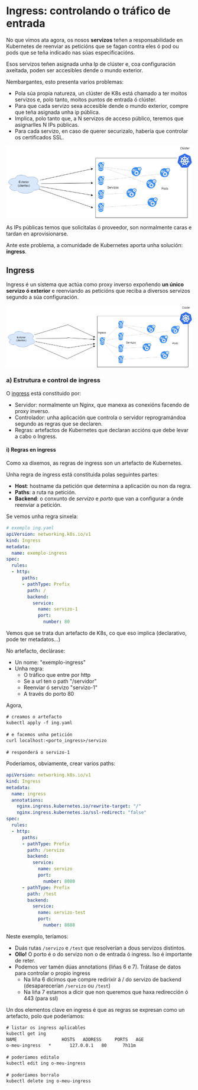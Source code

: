 # Ingress: controlando o tráfico de entrada

No que vimos ata agora, os nosos **servizos** teñen a responsabilidade en Kubernetes de reenviar as peticións que se fagan contra eles ó pod ou pods que se teña indicado nas súas especificacións. 

Esos servizos teñen asignada unha Ip de clúster e, coa configuración axeitada, poden ser accesibles dende o mundo exterior. 

Nembargantes, esto presenta varios problemas:

- Pola súa propia natureza, un clúster de K8s está chamado a ter moitos servizos e, polo tanto, moitos puntos de entrada ó clúster. 
- Para que cada servizo sexa accesible dende o mundo exterior, compre que teña asignada unha ip pública. 
- Implica, polo tanto que, a N servizos de acceso público, teremos que asignarlles N IPs públicas. 
- Para cada servizo, en caso de querer securizalo, habería que controlar os certificados SSL. 

![ingress1](./../_media/03/ingress1.png)

As IPs públicas temos que solicitalas ó proveedor, son normalmente caras e tardan en aprovisionarse. 

Ante este problema, a comunidade de Kubernetes aporta unha solución: **ingress**. 

## Ingress

Ingress é un sistema que actúa como proxy inverso expoñendo **un único servizo ó exterior** e reenviando as peticións que reciba a diversos servizos segundo a súa configuración. 

![ingress2](./../_media/03/ingress2.png)

### a) Estrutura e control de ingress

O [ingress](https://kubernetes.io/docs/concepts/services-networking/ingress/) está constituido por:
- Servidor: normalmente un Nginx, que manexa as conexións facendo de proxy inverso.
- Controlador: unha aplicación que controla o servidor reprogramándoa segundo as regras que se declaren. 
- Regras: artefactos de Kubernetes que declaran accións que debe levar a cabo o Ingress.  

#### i) Regras en ingress

Como xa dixemos, as regras de ingress son un artefacto de Kubernetes. 

Unha regra de ingress está constituida polas seguintes partes:
- **Host**: hostname da petición que determina a aplicación ou non da regra. 
- **Paths**: a ruta na petición. 
- **Backend**: o conxunto de *servizo* e *porto* que van a configurar a ónde reenviar a petición. 

Se vemos unha regra sinxela:
```yaml
# exemplo ing.yaml
apiVersion: networking.k8s.io/v1
kind: Ingress
metadata:
  name: exemplo-ingress
spec:
  rules:
  - http:
      paths:
      - pathType: Prefix
        path: /
        backend:
          service:
            name: servizo-1
            port:
              number: 80
```

Vemos que se trata dun artefacto de K8s, co que eso implica (declarativo, pode ter metadatos...)

No artefacto, declárase:
- Un nome: "exemplo-ingress"
- Unha regra:
  - O tráfico que entre por http
  - Se a url ten o path "/servidor"
  - Reenviar ó servizo "servizo-1"
  - A través do porto 80

Agora, 
```shell
# creamos o artefacto
kubectl apply -f ing.yaml

# e facemos unha petición
curl localhost:<porto_ingress>/servizo

# responderá o servizo-1
```

Poderíamos, obviamente, crear varios paths:
```yaml
apiVersion: networking.k8s.io/v1
kind: Ingress
metadata:
  name: ingress
  annotations:
    nginx.ingress.kubernetes.io/rewrite-target: "/"
    nginx.ingress.kubernetes.io/ssl-redirect: "false"
spec:
  rules:
  - http:
      paths:
      - pathType: Prefix
        path: /servizo
        backend:
          service:
            name: servizo
            port: 
              number: 8080
      - pathType: Prefix
        path: /test
        backend:
          service:
            name: servizo-test
            port: 
              number: 8888
```

Neste exemplo, teríamos:
- Duás rutas `/servizo` e `/test` que resolverían a dous servizos distintos.
- **Ollo!** O porto é o do servizo non o de entrada ó ingress. Iso é importante de reter. 
- Podemos ver tamén dúas annotations (liñas 6 e 7). Trátase de datos para controlar o propio ingress
  - Na liña 6 dicimos que compre redirixir á / do servizo de backend (desaparecerían `/servizo` ou `/test`)
  - Na liña 7 estamos a dicir que non queremos que haxa redirección ó 443 (para ssl)

Un dos elementos clave en ingress é que as regras se expresan como un artefacto, polo que poderíamos:

```shell
# listar os ingress aplicables 
kubectl get ing
NAME                 HOSTS   ADDRESS     PORTS   AGE
o-meu-ingress   *       127.0.0.1   80      7h11m

# poderíamos editalo
kubectl edit ing o-meu-ingress

# poderíamos borralo
kubectl delete ing o-meu-ingress
```



